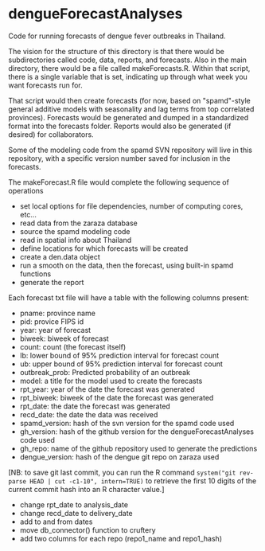 dengueForecastAnalyses
======================

Code for running forecasts of dengue fever outbreaks in Thailand.

The vision for the structure of this directory is that there would be subdirectories called code, data, reports, and forecasts. Also in the main directory, there would be a file called makeForecasts.R. Within that script, there is a single variable that is set, indicating up through what week you want forecasts run for.

That script would then create forecasts (for now, based on "spamd"-style general additive models with seasonality and lag terms from top correlated provinces). Forecasts would be generated and dumped in a standardized format into the forecasts folder. Reports would also be generated (if desired) for collaborators.

Some of the modeling code from the spamd SVN repository will live in this repository, with a specific version number saved for inclusion in the forecasts. 

The makeForecast.R file would complete the following sequence of operations
* set local options for file dependencies, number of computing cores, etc...
* read data from the zaraza database
* source the spamd modeling code
* read in spatial info about Thailand
* define locations for which forecasts will be created
* create a den.data object
* run a smooth on the data, then the forecast, using built-in spamd functions
* generate the report

Each forecast txt file will have a table with the following columns present:
* pname: province name
* pid: provice FIPS id
* year: year of forecast 
* biweek: biweek of forecast
* count: count (the forecast itself)
* lb: lower bound of 95% prediction interval for forecast count
* ub: upper bound of 95% prediction interval for forecast count
* outbreak_prob: Predicted probability of an outbreak
* model: a title for the model used to create the forecasts
* rpt_year: year of the date the forecast was generated
* rpt_biweek: biweek of the date the forecast was generated
* rpt_date: the date the forecast was generated
* recd_date: the date the data was received
* spamd_version: hash of the svn version for the spamd code used
* gh_version: hash of the github version for the dengueForecastAnalyses code used
* gh_repo: name of the github repository used to generate the predictions
* dengue_version: hash of the dengue git repo on zaraza used

[NB: to save git last commit, you can run the R command `system("git rev-parse HEAD | cut -c1-10", intern=TRUE)` to retrieve the first 10 digits of the current commit hash into an R character value.]

* change rpt\_date to analysis\_date
* change recd\_date to delivery\_date
* add to and from dates 
* move db_connector() function to cruftery
* add two columns for each repo (repo1\_name and repo1\_hash)
